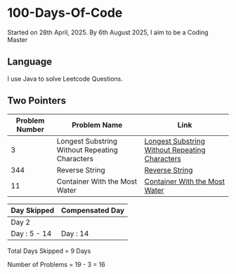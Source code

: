 # 100-Days-Of-Code
Started on 28th April, 2025. By 6th August 2025, I aim to be a Coding Master

## Language
I use Java to solve Leetcode Questions.

## Two Pointers
| Problem Number | Problem Name | Link |
| ------------- | ------------- |------------- |
| 3 | Longest Substring Without Repeating Characters  | [Longest Substring Without Repeating Characters](https://github.com/talesoverfables/100-Days-Of-Code/blob/main/Day1-LC-3-Longest-Substring-Without-Repeating-Characters.java) |
| 344 | Reverse String | [Reverse String](https://github.com/talesoverfables/100-Days-Of-Code/blob/main/Day3-LC-344-Reverse-String.java) |
| 11 | Container With the Most Water | [Container With the Most Water](https://github.com/talesoverfables/100-Days-Of-Code/blob/main/Day-4-LC-11-Container-With-Most-Water.java) |


| Day Skipped | Compensated Day |
| ------------- | ------------- |
| Day 2  | |
| Day : 5 - 14 | Day : 14  |
Total Days Skipped = 9 Days

Number of Problems = 19 - 3 = 16

